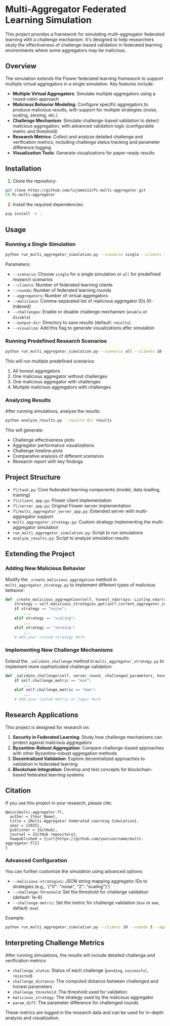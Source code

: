 # Multi-Aggregator Federated Learning Simulation

This project provides a framework for simulating multi-aggregator federated learning with a challenge mechanism. It's designed to help researchers study the effectiveness of challenge-based validation in federated learning environments where some aggregators may be malicious.

## Overview

The simulation extends the Flower federated learning framework to support multiple virtual aggregators in a single simulation. Key features include:

- **Multiple Virtual Aggregators**: Simulate multiple aggregators using a round-robin approach
- **Malicious Behavior Modeling**: Configure specific aggregators to produce malicious results, with support for multiple strategies (noise, scaling, zeroing, etc.)
- **Challenge Mechanism**: Simulate challenge-based validation to detect malicious aggregation, with advanced validation logic (configurable metric and threshold)
- **Research Metrics**: Collect and analyze detailed challenge and verification metrics, including challenge status tracking and parameter difference logging
- **Visualization Tools**: Generate visualizations for paper-ready results

## Installation

1. Clone the repository:
```bash
git clone https://github.com/lujames13/FL-multi-aggregator.git
cd FL-multi-aggregator
```

2. Install the required dependencies:
```bash
pip install -e .
```

## Usage

### Running a Single Simulation

```bash
python run_multi_aggregator_simulation.py --scenario single --clients 10 --rounds 5 --aggregators 3 --malicious 1 --challenges enable
```

Parameters:
- `--scenario`: Choose `single` for a single simulation or `all` for predefined research scenarios
- `--clients`: Number of federated learning clients
- `--rounds`: Number of federated learning rounds
- `--aggregators`: Number of virtual aggregators
- `--malicious`: Comma-separated list of malicious aggregator IDs (0-indexed)
- `--challenges`: Enable or disable challenge mechanism (`enable` or `disable`)
- `--output-dir`: Directory to save results (default: `results`)
- `--visualize`: Add this flag to generate visualizations after simulation

### Running Predefined Research Scenarios

```bash
python run_multi_aggregator_simulation.py --scenario all --clients 10 --rounds 5 --visualize
```

This will run multiple predefined scenarios:
1. All honest aggregators
2. One malicious aggregator without challenges
3. One malicious aggregator with challenges
4. Multiple malicious aggregators with challenges

### Analyzing Results

After running simulations, analyze the results:

```bash
python analyze_results.py --results-dir results
```

This will generate:
- Challenge effectiveness plots
- Aggregator performance visualizations
- Challenge timeline plots
- Comparative analysis of different scenarios
- Research report with key findings

## Project Structure

- `fl/task.py`: Core federated learning components (model, data loading, training)
- `fl/client_app.py`: Flower client implementation
- `fl/server_app.py`: Original Flower server implementation
- `fl/multi_aggregator_server_app.py`: Extended server with multi-aggregator support
- `multi_aggregator_strategy.py`: Custom strategy implementing the multi-aggregator simulation
- `run_multi_aggregator_simulation.py`: Script to run simulations
- `analyze_results.py`: Script to analyze simulation results

## Extending the Project

### Adding New Malicious Behavior

Modify the `_create_malicious_aggregation` method in `multi_aggregator_strategy.py` to implement different types of malicious behavior:

```python
def _create_malicious_aggregation(self, honest_ndarrays: List[np.ndarray]) -> List[np.ndarray]:
    strategy = self.malicious_strategies.get(self.current_aggregator_id, "noise")
    if strategy == "noise":
        ...
    elif strategy == "scaling":
        ...
    elif strategy == "zeroing":
        ...
    # Add your custom strategy here
```

### Implementing New Challenge Mechanisms

Extend the `_validate_challenge` method in `multi_aggregator_strategy.py` to implement more sophisticated challenge validation:

```python
def _validate_challenge(self, server_round, challenged_parameters, honest_parameters):
    if self.challenge_metric == "mse":
        ...
    elif self.challenge_metric == "mae":
        ...
    # Add your custom metric or logic here
```

## Research Applications

This project is designed for research on:

1. **Security in Federated Learning**: Study how challenge mechanisms can protect against malicious aggregators
2. **Byzantine-Robust Aggregation**: Compare challenge-based approaches with other Byzantine-robust aggregation methods
3. **Decentralized Validation**: Explore decentralized approaches to validation in federated learning
4. **Blockchain Integration**: Develop and test concepts for blockchain-based federated learning systems

## Citation

If you use this project in your research, please cite:

```
@misc{multi-aggregator-fl,
  author = {Your Name},
  title = {Multi-Aggregator Federated Learning Simulation},
  year = {2025},
  publisher = {GitHub},
  journal = {GitHub repository},
  howpublished = {\url{https://github.com/yourusername/multi-aggregator-fl}}
}
```

### Advanced Configuration

You can further customize the simulation using advanced options:

- `--malicious-strategies`: JSON string mapping aggregator IDs to strategies (e.g., '{"0": "noise", "2": "scaling"}')
- `--challenge-threshold`: Set the threshold for challenge validation (default: 1e-6)
- `--challenge-metric`: Set the metric for challenge validation (`mse` or `mae`, default: `mse`)

Example:
```bash
python run_multi_aggregator_simulation.py --clients 10 --rounds 5 --aggregators 3 --malicious 0,2 --malicious-strategies '{"0": "noise", "2": "scaling"}' --challenge-threshold 0.01 --challenge-metric mae
```

## Interpreting Challenge Metrics

After running simulations, the results will include detailed challenge and verification metrics:
- `challenge_status`: Status of each challenge (`pending`, `successful`, `rejected`)
- `challenge_distance`: The computed distance between challenged and honest parameters
- `challenge_threshold`: The threshold used for validation
- `malicious_strategy`: The strategy used by the malicious aggregator
- `param_diff`: The parameter difference for challenged rounds

These metrics are logged in the research data and can be used for in-depth analysis and visualization.